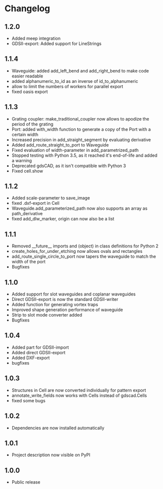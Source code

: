 Changelog
=========

1.2.0
----------
* Added meep integration
* GDSII-export: Added support for LineStrings

1.1.4
-----
* Waveguide: added add_left_bend and add_right_bend to make code easier readable
* added alphanumeric_to_id as an inverse of id_to_alphanumeric
* allow to limit the numbers of workers for parallel export
* fixed oasis export

1.1.3
-----
* Grating coupler: make_traditional_coupler now allows to apodize the period of the grating
* Port: added with_width function to generate a copy of the Port with a certain width
* Increased precision in add_straight_segment by evaluating derivative
* Added add_route_straight_to_port to Waveguide
* Fixed evaluation of width-parameter in add_parametrized_path
* Stopped testing with Python 3.5, as it reached it's end-of-life and added a warning
* Deprecated gdsCAD, as it isn't compatible with Python 3
* Fixed cell.show

1.1.2
-----
* Added scale-parameter to save_image
* fixed .dxf-export in Cell
* Waveguide.add_parameterized_path now also supports an array as path_derivative
* fixed add_dlw_marker, origin can now also be a list

1.1.1
-----
* Removed \_\_future\_\_ imports and (object) in class definitions for Python 2
* create_holes_for_under_etching now allows ovals and rectangles
* add_route_single_circle_to_port now tapers the waveguide to match the width of the port
* Bugfixes

1.1.0
-----
* Added support for slot waveguides and coplanar waveguides
* Direct GDSII-export is now the standard GDSII-writer
* Added function for generating vortex traps
* Improved shape generation performance of waveguide
* Strip to slot mode converter added
* Bugfixes

1.0.4
-----
* Added part for GDSII-import
* Added direct GDSII-export
* Added DXF-export
* bugfixes

1.0.3
-----
* Structures in Cell are now converted individually for pattern export
* annotate_write_fields now works with Cells instead of gdscad.Cells
* fixed some bugs

1.0.2
-----
* Dependencies are now installed automatically

1.0.1
-----
* Project description now visible on PyPI

1.0.0
-----
* Public release
